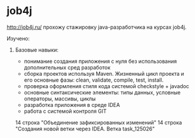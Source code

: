# job4j 
http://job4j.ru/
прохожу стажировку java-разработчика на курсах job4j.
 
 Изучено:
 1. Базовые навыки:
     -  понимание создания приложения с нуля без использования дополнительных сред разработок
     - сборка проектов используя Maven. Жизненный цикл проекта и его основные фазы: clean, validate, compile, test, install.  
     - проверка оформления стиля кода системой checkstyle + javadoc
     - основные синтаксические элементы:  типы данных, условные операторы, массивы, циклы
     - разработка приложения в среде IDEA
     - работа с системой контроля GIT

     14 строка "Объединение зафиксированных изменений"
     14 строка "Создания новой ветки через IDEA. Ветка task_125026"